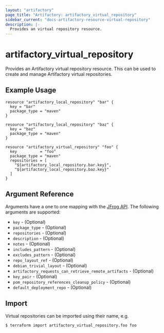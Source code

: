 ```yaml
---
layout: "artifactory"
page_title: "Artifactory: artifactory_virtual_repository"
sidebar_current: "docs-artifactory-resource-virtual-repository"
description: |-
  Provides an virtual repository resource.
---
```


# artifactory_virtual_repository

Provides an Artifactory virtual repository resource. This can be used to create and manage Artifactory virtual repositories.

## Example Usage

```hcl
resource "artifactory_local_repository" "bar" {
  key = "bar"
  package_type = "maven"
}

resource "artifactory_local_repository" "baz" {
  key = "baz"
  package_type = "maven"
}

resource "artifactory_virtual_repository" "foo" {
  key          = "foo"
  package_type = "maven"
  repositories = [
    "${artifactory_local_repository.bar.key}", 
    "${artifactory_local_repository.baz.key}"
  ]
}
```

## Argument Reference

Arguments have a one to one mapping with the [JFrog API](https://www.jfrog.com/confluence/display/RTF/Repository+Configuration+JSON). The following arguments are supported:

* `key` - (Optional)
* `package_type` - (Optional)
* `repositories` - (Optional)
* `description` - (Optional)
* `notes` - (Optional)
* `includes_pattern` - (Optional)
* `excludes_pattern` - (Optional)
* `repo_layout_ref` - (Optional)
* `debian_trivial_layout` - (Optional)
* `artifactory_requests_can_retrieve_remote_artifacts` - (Optional)
* `key_pair` - (Optional)
* `pom_repository_references_cleanup_policy` - (Optional)
* `default_deployment_repo` - (Optional)

## Import

Virtual repositories can be imported using their name, e.g.

```
$ terraform import artifactory_virtual_repository.foo foo
```